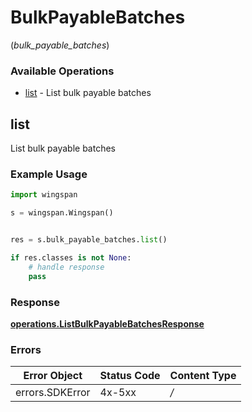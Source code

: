 # BulkPayableBatches
(*bulk_payable_batches*)

### Available Operations

* [list](#list) - List bulk payable batches

## list

List bulk payable batches

### Example Usage

```python
import wingspan

s = wingspan.Wingspan()


res = s.bulk_payable_batches.list()

if res.classes is not None:
    # handle response
    pass

```


### Response

**[operations.ListBulkPayableBatchesResponse](../../models/operations/listbulkpayablebatchesresponse.md)**
### Errors

| Error Object    | Status Code     | Content Type    |
| --------------- | --------------- | --------------- |
| errors.SDKError | 4x-5xx          | */*             |
